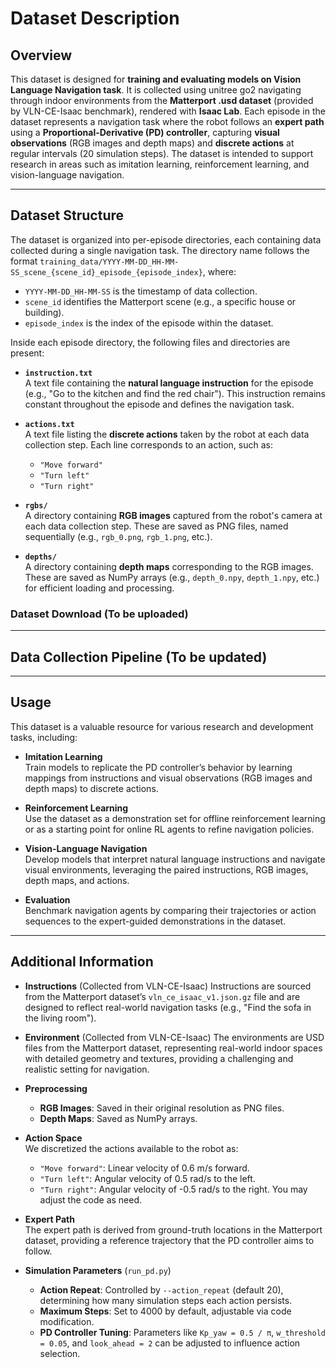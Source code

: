# Dataset Description

## Overview

This dataset is designed for **training and evaluating models on Vision Language Navigation task**. It is collected using unitree go2 navigating through indoor environments from the **Matterport .usd dataset** (provided by VLN-CE-Isaac benchmark), rendered with **Isaac Lab**. Each episode in the dataset represents a navigation task where the robot follows an **expert path** using a **Proportional-Derivative (PD) controller**, capturing **visual observations** (RGB images and depth maps) and **discrete actions** at regular intervals (20 simulation steps). The dataset is intended to support research in areas such as imitation learning, reinforcement learning, and vision-language navigation.

---

## Dataset Structure

The dataset is organized into per-episode directories, each containing data collected during a single navigation task. The directory name follows the format `training_data/YYYY-MM-DD_HH-MM-SS_scene_{scene_id}_episode_{episode_index}`, where:
- `YYYY-MM-DD_HH-MM-SS` is the timestamp of data collection.
- `scene_id` identifies the Matterport scene (e.g., a specific house or building).
- `episode_index` is the index of the episode within the dataset.

Inside each episode directory, the following files and directories are present:

- **`instruction.txt`**  
  A text file containing the **natural language instruction** for the episode (e.g., "Go to the kitchen and find the red chair"). This instruction remains constant throughout the episode and defines the navigation task.

- **`actions.txt`**  
  A text file listing the **discrete actions** taken by the robot at each data collection step. Each line corresponds to an action, such as:
  - `"Move forward"`
  - `"Turn left"`
  - `"Turn right"`

- **`rgbs/`**  
  A directory containing **RGB images** captured from the robot's camera at each data collection step. These are saved as PNG files, named sequentially (e.g., `rgb_0.png`, `rgb_1.png`, etc.).

- **`depths/`**  
  A directory containing **depth maps** corresponding to the RGB images. These are saved as NumPy arrays (e.g., `depth_0.npy`, `depth_1.npy`, etc.) for efficient loading and processing.

### Dataset Download (To be uploaded)

---

## Data Collection Pipeline (To be updated)

---

## Usage

This dataset is a valuable resource for various research and development tasks, including:

- **Imitation Learning**  
  Train models to replicate the PD controller’s behavior by learning mappings from instructions and visual observations (RGB images and depth maps) to discrete actions.

- **Reinforcement Learning**  
  Use the dataset as a demonstration set for offline reinforcement learning or as a starting point for online RL agents to refine navigation policies.

- **Vision-Language Navigation**  
  Develop models that interpret natural language instructions and navigate visual environments, leveraging the paired instructions, RGB images, depth maps, and actions.

- **Evaluation**  
  Benchmark navigation agents by comparing their trajectories or action sequences to the expert-guided demonstrations in the dataset.

---

## Additional Information

- **Instructions** (Collected from VLN-CE-Isaac) 
  Instructions are sourced from the Matterport dataset’s `vln_ce_isaac_v1.json.gz` file and are designed to reflect real-world navigation tasks (e.g., "Find the sofa in the living room").

- **Environment**  (Collected from VLN-CE-Isaac)
  The environments are USD files from the Matterport dataset, representing real-world indoor spaces with detailed geometry and textures, providing a challenging and realistic setting for navigation.

- **Preprocessing**  
  - **RGB Images**: Saved in their original resolution as PNG files.
  - **Depth Maps**: Saved as NumPy arrays.

- **Action Space**  
  We discretized the actions available to the robot as:
  - `"Move forward"`: Linear velocity of 0.6 m/s forward.
  - `"Turn left"`: Angular velocity of 0.5 rad/s to the left.
  - `"Turn right"`: Angular velocity of -0.5 rad/s to the right.
  You may adjust the code as need.

- **Expert Path**  
  The expert path is derived from ground-truth locations in the Matterport dataset, providing a reference trajectory that the PD controller aims to follow.

- **Simulation Parameters** (`run_pd.py`)
  - **Action Repeat**: Controlled by `--action_repeat` (default 20), determining how many simulation steps each action persists.
  - **Maximum Steps**: Set to 4000 by default, adjustable via code modification.
  - **PD Controller Tuning**: Parameters like `Kp_yaw = 0.5 / π`, `w_threshold = 0.05`, and `look_ahead = 2` can be adjusted to influence action selection.
